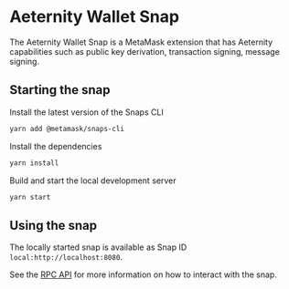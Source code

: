 # Aeternity Wallet Snap

The Aeternity Wallet Snap is a MetaMask extension that has Aeternity capabilities such as public key derivation, transaction signing, message signing.

## Starting the snap

Install the latest version of the Snaps CLI

```bash
yarn add @metamask/snaps-cli
```

Install the dependencies

```bash
yarn install
```

Build and start the local development server

```bash
yarn start
```

## Using the snap

The locally started snap is available as Snap ID `local:http://localhost:8080`.

See the [RPC API](./RPC.md) for more information on how to interact with the snap.
